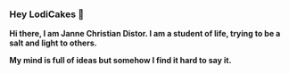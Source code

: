 ### Hey LodiCakes 👋
<b> Hi there, I am Janne Christian Distor. I am a student of life, trying to be a salt and light to others. </b>

<b> My mind is full of ideas but somehow I find it hard to say it. </b>

<!--
**jannedistor/jannedistor** is a ✨ _special_ ✨ repository because its `README.md` (this file) appears on your GitHub profile.

#### Here are some ideas to get you started:

#### 🔭 I’m currently working on building my own pc to be used on academic purposes and as well as gaming hehe :) 
 #### 🌱 I’m currently learning CyberSecurity, Computer Networking, Graphic Design, Editing, and Drums .
 #### 👯 I’m looking to collaborate happily with my groupmates on different subjects. I can't wait to put into reality what we have planned. 
 #### 🤔 I’m looking for help in buying a pc with a budget of 25-30k. 
 #### 💬 Ask me about what is the purpose why we are here. 
 #### 📫 How to reach me: Email: janne.distor7982@gmail.com .

 #### ⚡ Fun fact: I learned to play Drums on my phone. 
-->
